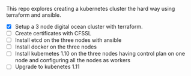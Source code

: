 This repo explores creating a kubernetes cluster the hard way using terraform and ansible.

- [x] Setup a 3 node digital ocean cluster with terraform.
- [ ] Create certificates with CFSSL
- [ ] Install etcd on the three nodes with ansible
- [ ] Install docker on the three nodes
- [ ] Install kubernetes 1.10 on the three nodes having control plan on one node and configuring all the nodes as workers
- [ ] Upgrade to kubenetes 1.11